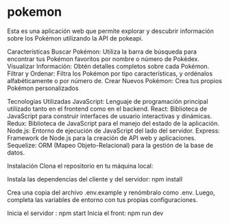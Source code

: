 # pokemon
Esta es una aplicación web que permite explorar y descubrir información sobre los Pokémon utilizando la API de pokeapi.

Características
Buscar Pokémon: Utiliza la barra de búsqueda para encontrar tus Pokémon favoritos por nombre o número de Pokédex.
Visualizar Información: Obtén detalles completos sobre cada Pokémon.
Filtrar y Ordenar: Filtra los Pokémon por tipo características, y ordénalos alfabéticamente o por número de.
Crear Nuevos Pokémon: Crea tus propios Pokémon personalizados

Tecnologías Utilizadas
JavaScript: Lenguaje de programación principal utilizado tanto en el frontend como en el backend.
React: Biblioteca de JavaScript para construir interfaces de usuario interactivas y dinámicas.
Redux: Biblioteca de JavaScript para el manejo del estado de la aplicación.
Node.js: Entorno de ejecución de JavaScript del lado del servidor.
Express: Framework de Node.js para la creación de API web y aplicaciones.
Sequelize: ORM (Mapeo Objeto-Relacional) para la gestión de la base de datos.

Instalación
Clona el repositorio en tu máquina local:

Instala las dependencias del cliente y del servidor:
npm install

Crea una copia del archivo .env.example y renómbralo como .env. Luego, completa las variables de entorno con tus propias configuraciones.

Inicia el servidor :
npm start
Inicia el front:
npm run dev

